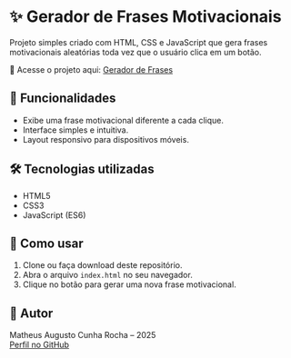 # ✨ Gerador de Frases Motivacionais

Projeto simples criado com HTML, CSS e JavaScript que gera frases motivacionais aleatórias toda vez que o usuário clica em um botão.

🔗 Acesse o projeto aqui: [Gerador de Frases](https://matheuscr19-coder.github.io/gerador-de-frases/)

## 🎯 Funcionalidades
- Exibe uma frase motivacional diferente a cada clique.
- Interface simples e intuitiva.
- Layout responsivo para dispositivos móveis.

## 🛠️ Tecnologias utilizadas
- HTML5
- CSS3
- JavaScript (ES6)

## 🚀 Como usar
1. Clone ou faça download deste repositório.
2. Abra o arquivo `index.html` no seu navegador.
3. Clique no botão para gerar uma nova frase motivacional.

## 👤 Autor
Matheus Augusto Cunha Rocha – 2025  
[Perfil no GitHub](https://github.com/matheuscr19-coder)
